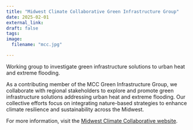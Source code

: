 ```yaml
---
title: "Midwest Climate Collaborative Green Infrastructure Group"
date: 2025-02-01
external_link: 
draft: false
tags:
image: 
  filename: "mcc.jpg"

---
```


Working group to investigate green infrastructure solutions to urban heat and extreme flooding.

<!--more-->

As a contributing member of the MCC Green Infrastructure Group, we collaborate with regional stakeholders to explore and promote green infrastructure solutions addressing urban heat and extreme flooding. Our collective efforts focus on integrating nature-based strategies to enhance climate resilience and sustainability across the Midwest.

For more information, visit the [Midwest Climate Collaborative website](https://midwestclimatecollaborative.wustl.edu/). 
